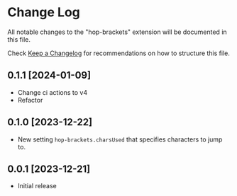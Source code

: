 # Change Log

All notable changes to the "hop-brackets" extension will be documented in this file.

Check [Keep a Changelog](http://keepachangelog.com/) for recommendations on how to structure this file.

## 0.1.1 [2024-01-09]

- Change ci actions to v4
- Refactor

## 0.1.0 [2023-12-22]

- New setting `hop-brackets.charsUsed` that specifies characters to jump to.

## 0.0.1 [2023-12-21]

- Initial release
